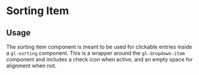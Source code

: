 # Sorting Item

<!-- STORY -->

## Usage

The sorting item component is meant to be used for clickable entries inside a `gl-sorting` component.
This is a wrapper around the `gl-dropdown-item` component and includes a check icon when active,
and an empty space for alignment when not.
